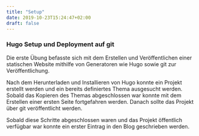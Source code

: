 ```yaml
---
title: "Setup"
date: 2019-10-23T15:24:47+02:00
draft: false
---
```


### Hugo Setup und Deployment auf git

Die erste Übung befasste sich mit dem Erstellen und Veröffentlichen einer statischen Website mithilfe von Generatoren wie Hugo sowie git zur Veröffentlichung.

Nach dem Herunterladen und Installieren von Hugo konnte ein Projekt erstellt werden und ein bereits definiertes Thema ausgesucht werden. Sobald das Kopieren des Themas abgeschlossen war konnte mit dem Erstellen einer ersten Seite fortgefahren werden. Danach sollte das Projekt über git veröffentlicht werden.

Sobald diese Schritte abgeschlossen waren und das Projekt öffentlich verfügbar war konnte ein erster Eintrag in den Blog geschrieben werden.
